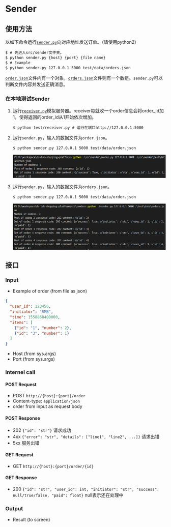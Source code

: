 # Sender

## 使用方法
以如下命令运行[`sender.py`](./sender.py)向对应地址发送订单。（请使用python2）
```shell
$ # 先进入src/sender文件夹。
$ python sender.py {host} {port} {file name}
$ # Example
$ python sender.py 127.0.0.1 5000 test/data/orders.json
```
[`order.json`](./order.json)文件内有一个对象，[`orders.json`](./orders.json)文件则有一个数组。`sender.py`可以判断文件内容并发送正确消息。

### 在本地测试Sender

1. 运行[`receiver.py`](./receiver.py)模拟服务器。receiver每就收一个order信息会将order_id加1，使得返回的order_id从1开始依次增加。
   ```shell
   $ python test/receiver.py # 运行在端口http://127.0.0.1:5000
   ```

2. 运行`sender.py`，输入的数据文件为`order.json`。
   ```shell
   $ python sender.py 127.0.0.1 5000 test/data/order.json
   ```
   ![img](./img/sender-1.png)

3. 运行`sender.py`，输入的数据文件为`orders.json`。
   ```shell
   $ python sender.py 127.0.0.1 5000 test/data/order.json
   ```
   ![img](./img/sender-2.png)

## 接口
### Input
- Example of order (from file as json)
```json
{
  "user_id": 123456,
  "initiator": "RMB",
  "time": 1558868400000,
  "items": [
    {"id": "1", "number": 2},
    {"id": "3", "number": 1}
  ]
}
```
- Host (from sys.args)
- Port (from sys.args)

### Internel call
#### POST Request
- POST `http://{host}:{port}/order`
- Content-type: `application/json`
- order from input as request body
#### POST Response
- 202 `{"id": "str"}` 请求成功
- 4xx `{"error": "str", "details": ["line1", "line2", ...]}` 请求出错
- 5xx 服务出错
#### GET Request
- GET `http://{host}:{port}/order/{id}`
#### GET Response
- 200 `{"id": "str", "user_id": int, "initiator": "str", "success": null/true/false, "paid": float}` null表示还在处理中

### Output
- Result (to screen)
